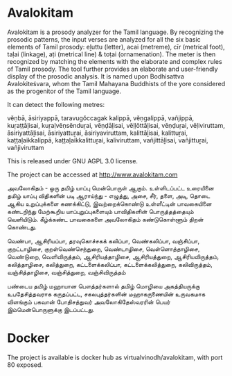 # Avalokitam

Avalokitam is a prosody analyzer for the Tamil language. By recognizing the prosodic patterns, the input verses are analyzed for all the six basic elements of Tamil prosody: eḻuttu (letter), acai (metreme), cīr (metrical foot), taḷai (linkage), aṭi (metrical line) & toṭai (ornamenation). The meter is then recognized by matching the elements with the elaborate and complex rules of Tamil prosody. The tool further provides an elaborate and user-friendly display of the prosodic analysis. It is named upon Bodhisattva Avalokiteśvara, whom the Tamil Mahayana Buddhists of the yore considered as the progenitor of the Tamil language.

It can detect the following metres:

vĕṇbā, āsiriyappā, taravugŏccagak kalippā, vĕṇgalippā, vañjippā, kuṟaṭṭāḻisai, kuṟaḷvĕṇsĕnduṟai, vĕṇḍāḻisai, vĕḷḷŏttāḻisai, vĕṇḍuṟai, vĕḷiviruttam, āsiriyattāḻisai, āsiriyattuṟai, āsiriyaviruttam, kalittāḻisai, kalittuṟai, kaṭṭaḷaikkalippā, kaṭṭaḷaikkalittuṟai, kaliviruttam, vañjittāḻisai, vañjittuṟai, vañjiviruttam

This is released under GNU AGPL 3.0 license.

The project can be accessed at http://www.avalokitam.com

அவலோகிதம் - ஒரு தமிழ் யாப்பு மென்பொருள் ஆகும். உள்ளிடப்பட்ட உரையினை தமிழ் யாப்பு விதிகளின் படி ஆராய்ந்து - எழுத்து, அசை, சீர், தளை, அடி, தொடை ஆகிய உறுப்புக்களை கணக்கிட்டு, இவற்றைக்கொண்டு உள்ளீட்டின் பாவகையினை கண்டறிந்து மேற்கூறிய யாப்புறுப்புகளையும் பாவிதிகளின் பொருத்தத்தையும் வெளியிடும். கீழ்க்கண்ட பாவகைகளை அவலோகிதம் கண்டுகொள்ளூம் திறன் கொண்டது.

வெண்பா, ஆசிரியப்பா, தரவுகொச்சகக் கலிப்பா, வெண்கலிப்பா, வஞ்சிப்பா, குறட்டாழிசை, குறள்வெண்செந்துறை, வெண்டாழிசை, வெள்ளொத்தாழிசை, வெண்டுறை, வெளிவிருத்தம், ஆசிரியத்தாழிசை, ஆசிரியத்துறை, ஆசிரியவிருத்தம், கலித்தாழிசை, கலித்துறை, கட்டளைக்கலிப்பா, கட்டளைக்கலித்துறை, கலிவிருத்தம், வஞ்சித்தாழிசை, வஞ்சித்துறை, வஞ்சிவிருத்தம்

பண்டைய தமிழ் மஹாயான பௌத்தர்களால் தமிழ் மொழியை அகத்தியருக்கு உபதேசித்தவராக கருதப்பட்ட, சகலபுத்தர்களின் மஹாகருணையின் உருவகமாக விளங்கும் பகவான் போதிசத்துவர் அவலோகிதேஸ்வரரின் பெயர் இம்மென்பொருளுக்கு இடப்பட்டது.

# Docker

The project is available is docker hub as virtualvinodh/avalokitam, with port 80 exposed.

